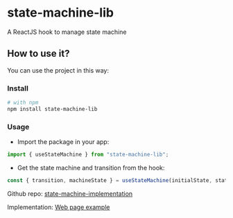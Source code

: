 # state-machine-lib

A ReactJS hook to manage state machine

## How to use it?

You can use the project in this way:

### Install
```bash
# with npm
npm install state-machine-lib
```

### Usage

- Import the package in your app:
```js
import { useStateMachine } from "state-machine-lib";
```

- Get the state machine and transition from the hook:
```js
const { transition, machineState } = useStateMachine(initialState, stateMachineConfiguration);
```


Github repo: [state-machine-implementation](https://github.com/densorokin/state-machine-implementation)

Implementation: [Web page example](https://densorokin.github.io/state-machine-implementation/)

